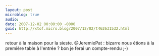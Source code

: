 ```yaml
---
layout: post
microblog: true
audio: 
date: 2007-12-02 00:00:00 -0000
guid: http://xtof.micro.blog/2007/12/02/t462631532.html
---
```

retour à la maison pour la sieste. @JeremiePat : bizarre nous étions à la première table à l'entrée ?  bon je ferai un compte-rendu ;-)
